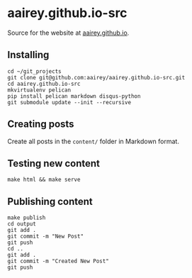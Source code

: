 # aairey.github.io-src
Source for the website at [aairey.github.io](http://aairey.github.io).

## Installing

    cd ~/git_projects
    git clone git@github.com:aairey/aairey.github.io-src.git
    cd aairey.github.io-src
    mkvirtualenv pelican
    pip install pelican markdown disqus-python
    git submodule update --init --recursive

## Creating posts

Create all posts in the `content/` folder in Markdown format.

## Testing new content

    make html && make serve

## Publishing content

    make publish
    cd output
    git add .
    git commit -m "New Post"
    git push
    cd ..
    git add .
    git commit -m "Created New Post"
    git push

